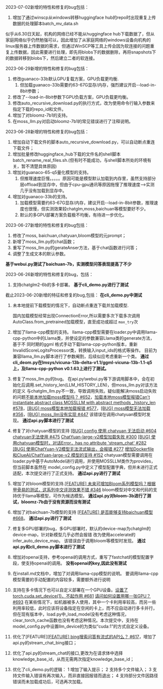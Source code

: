 2023-07-02新增的特性和修复的bug包括：

1. 增加了通过winscp从windows转移huggingface hub的repo时出现重复上传数据的处理脚本batch_mv_data.sh

似乎从6.30日天起，机构的网络已经不能从huggingface hub下载数据了，但从家庭网络似乎仍然勉强可以，因此增加了从家庭网络的windows设备向机构的linux服务器上传数据的需求，但通过WinSCP等工具上传会因为软连接的问题重复上传数据，因此需要进行处理，即先将blobs下的数据删除，再将snapshots下的数据转移到blobs下，然后建立二者的软连接。

2023-06-29新增的特性和修复的bug包括：

1. 修改guanaco-33b默认GPU复载方案，GPU负载更均衡.
   1. 但加载guanaco-33b需要约63-67G显存/内存，强烈建议开启--load-in-8bit参数；
2. 修改了--load-in-8bit参数下GPU负载方案，GPU负载更均衡。
3. 修改auto_recursive_download.py的执行方式，改为使用命令行输入参数来指定下载的repo_id和文件。
4. 增加了对bloomz-7b1的支持。
5. 在moss_llm.py对启动bloomz-7b1的常见错误进行了注释说明。

2023-06-28新增的特性和修复的bug包括：

1. 增加自动下载文件的脚本auto_recursive_download.py，可以自动断点重连下载文件；
2. 增加批量修改huggingface_hub下载的文件名的shell脚本batch_rename_real_files.sh.(但有时不能成功，与shell脚本所处的环境有关，暂不清楚具体原因)
3. 增加对guanaco-65-q5量化模型的支持。
   1. 但推理速度巨慢。。。。。原因可能是模型默认加载到内存里，虽然支持部分层offload到显存中，但由于cpu-gpu通讯等原因拖慢了推理速度-->实测几乎没有加载到显存中。
4. 增加对guanaco-33b的支持。
   1. 加载模型需要约63-67G显存/内存，建议开启--load-in-8bit参数，推理速度也很慢，但实测效果较chatglm,moss,baichuan等模型要好不少。
   2. 默认的多GPU部署方案负载极不均衡，有待进一步优化。

2023-06-27新增的特性和修复的bug包括：

1. 修改了moss, baichuan,chatyuan,bloom模型的元prompt；
2. 新增了moss_llm.py的chat函数；
3. 重写了moss_llm.py的gerateAnser方法，基于chat函数进行问答；
4. 调整了生成文本的默认参数。

**基于webui.py测试了baichuan-7b，实测模型问答表现提高了不少**

2023-06-26新增的特性和修复的bug，包括：

1. 支持chatglm2-6b的多卡部署。
   **基于cli_demo.py进行了测试**

截止2023-06-20新增的特征和修复的bug,包括：
   **在cli_demo.py中测试**

1. 未本地提前下载模型的情况下，自动断点重连下载并加载模型.

   国内加载模型经常出现ConnectionError,所以需要多次下载多次调用AutoClass.from_pretrained加载模型，直至成功或超过 `max_try`次
2. 增加了llama-cpp模型的支持。
   llama-cpp模型需要在loader.py中调用llama-cpp-python中的Llama类，并使设定的参数兼容Llama类的generate方法，基于不
   同时期的ggml 格式手动下载llama-cpp-python版本，重新InvalidScoreLogitsProcessor类，转换输入input_ids的格式等操作。
   目前为兼容llama_llm.py脚本进行了参数阉割，后续似应考虑重新一个类。
   **通过cli_deom.py在lmsys/vicuna-13b-delta-v1.1/ggml-vicuna-13b-1.1-q5上，及llama-cpp-python v0.1.63上进行了测试。**
3. 修复了moss_llm.py的bug。
   在api.py\webui.py等下游调用脚本中，会在初始化后调用.set_history_len(LLM_HISTORY_LEN)，但moss_llm.py对该方法的定义
   与chatglm_llm.py不一致，导致调用失败。疑似能解决moss启动失败的问题[不能本地加载moss模型吗？ #652](https://github.com/imClumsyPanda/langchain-ChatGLM/issues/652)，[加载本地moss模型报错Can&#39;t instantiate abstract class MOSSLLM with abstract methods _history_len #578](https://github.com/imClumsyPanda/langchain-ChatGLM/issues/578)，[[BUG] moss模型本地加载报错 #577](https://github.com/imClumsyPanda/langchain-ChatGLM/issues/577)，[[BUG] moss模型无法加载 #356](https://github.com/imClumsyPanda/langchain-ChatGLM/issues/356)，[[BUG] moss_llm没有实现 #447](https://github.com/imClumsyPanda/langchain-ChatGLM/issues/447)
   该错误在调用chatyuan模型时发现。
   **通过api.py脚本进行了测试**
4. 修复了对chatyuan模型的支持 [[BUG] config 使用 chatyuan 无法启动 #604](https://github.com/imClumsyPanda/langchain-ChatGLM/issues/604) [chatyuan无法使用 #475](https://github.com/imClumsyPanda/langchain-ChatGLM/issues/475) [ChatYuan-large-v2模型加载失败 #300](https://github.com/imClumsyPanda/langchain-ChatGLM/issues/300) [[BUG] 使用chatyuan模型时，对话Error，has no attribute &#39;stream_chat&#39; #282](https://github.com/imClumsyPanda/langchain-ChatGLM/issues/282) [[BUG] 使用ChatYuan-V2模型无法流式输出，会报错 #277](https://github.com/imClumsyPanda/langchain-ChatGLM/issues/277) [增加Dockerfile 和ClueAI/ChatYuan-large-v2 模型的支持 #152](https://github.com/imClumsyPanda/langchain-ChatGLM/pull/152)
   chatyuan模型需要调用在loader.py中基于AutoModel进行调用，并使用MOSSLLM类作为provides，但当前脚本虽然在
   model_config.py中定义了模型配置字典，但并未进行正式适配，本次提交进行了正式支持。
   **通过api.py进行了测试**
5. 增加了对bloom模型的支持.[[FEATURE] 未来可增加Bloom系列模型吗？根据甲骨易的测试，这系列中文评测效果不错 #346](https://github.com/imClumsyPanda/langchain-ChatGLM/issues/346)
   bloom模型对中文和代码的支持优于llama等模型，可作为候选模型。
   **通过api.py对bloom-3b进行了测试，bloomz-7b由于没有资源而没有测试**
6. 增加了对baichuan-7b模型的支持 [[FEATURE] 是否能够支持baichuan模型 #668](https://github.com/imClumsyPanda/langchain-ChatGLM/issues/668)。
   **通过api.py进行了测试**
7. 修复多GPU部署的bug，多GPU部署时，默认的device-map为chatglm的device-map，针对新模型几乎必然会报错
   改为使用accelerate的infer_auto_device_map。
   该错误由于调用bloom等模型时发现。
   **通过api.py和cli_demo.py脚本进行了测试**
8. 增加对openai支持，参考openai的调用方式，重写了fastchat的模型配置字段，使支持openai的调用。
   **没有openai的key,因此没有测试**
9. 在install.md文档中，增加了对调用llama-cpp模型的说明。
   要调用llama-cpp模型需要的手动配置的内容较多，需要额外进行说明
10. 支持在多卡情况下也可以自定义部署在一个GPU设备。[设置了torch.cuda.set_device(1)，不起作用 #681](https://github.com/imClumsyPanda/langchain-ChatGLM/issues/681) [请问如何设置用哪一张GPU？ #693](https://github.com/imClumsyPanda/langchain-ChatGLM/issues/693)
    在某些情况下，如机器被多人使用，其中一个卡利用率较高，而另一些利用率较低，此时应该将设备指定在空闲的卡上，而不应自动进行多卡并行，但在现有版本中，load.py中_load_model没有考虑这种情况，clear_torch_cache函数也没有考虑这种情况。本次提交中，支持在model_config.py中设置llm_device的为类似“cuda:1”的方式自定义设备。
11. 优化了[FEATURE][[FEATURE] bing搜索问答有流式的API么？ #617](https://github.com/imClumsyPanda/langchain-ChatGLM/issues/617)，增加了api.py的stream_chat_bing接口；
12. 优化了api.py的stream_chat的接口,更改为在请求体中选择knowledge_base_id，从而无需两次指定knowledge_base_id；
13. 优化了cli_demo.py的逻辑：
    1 增加了输入提示；
    2 支持多个文件输入；
    3 支持文件输入错误有再次输入，而非直接因报错而退出；
    4 支持部分文件因路径错误而未加载成功后，可选再次加载。

